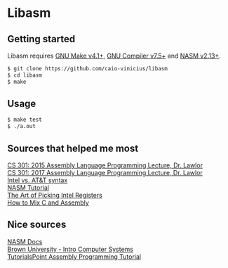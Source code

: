 # Libasm

## Getting started

Libasm requires [GNU Make v4.1+](https://www.gnu.org/software/make/), [GNU Compiler v7.5+](https://gcc.gnu.org/) and [NASM v2.13+](https://www.nasm.us/).

```bash
$ git clone https://github.com/caio-vinicius/libasm
$ cd libasm
$ make
```

## Usage

```bash
$ make test
$ ./a.out
```

## Sources that helped me most

[CS 301: 2015 Assembly Language Programming Lecture, Dr. Lawlor](https://www.cs.uaf.edu/2015/fall/cs301/lecture)  
[CS 301: 2017 Assembly Language Programming Lecture, Dr. Lawlor](https://www.cs.uaf.edu/2017/fall/cs301/lecture)  
[Intel vs. AT&T syntax](http://staffwww.fullcoll.edu/aclifton/courses/cs241/syntax.html)  
[NASM Tutorial](https://cs.lmu.edu/~ray/notes/nasmtutorial)  
[The Art of Picking Intel Registers](https://www.swansontec.com/sregisters.html)  
[How to Mix C and Assembly](https://www.devdungeon.com/content/how-mix-c-and-assembly)  

## Nice sources

[NASM Docs](https://www.nasm.us/doc/)  
[Brown University - Intro Computer Systems](https://cs.brown.edu/courses/cs033/docs/guides/x64_cheatsheet.pdf)  
[TutorialsPoint Assembly Programming Tutorial](https://www.tutorialspoint.com/assembly_programming/index.htm)  
